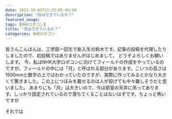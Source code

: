 ```yaml
---
date: 2012-10-05T11:25:05-04:00
description: "月はできているか？"
featured_image: 
tags: [NHKロボコン]
title: "月はできているか？"
categories: NHKロボコン
---
```


皆さんこんばんは、工学部一回生で新入生の鈴木です。記事の投稿を代理したりしましたので、初投稿ではありませんがはじめまして。
どうぞよろしくお願いします。
今、私はNHK大学ロボコンに向けてフィールドの作成をやっているのですが、フィールドの中には「月」と呼ばれる部分があります。こいつの高さは1500mmと数字の上ではわかっていたのですが、実際に作ってみるとかなり大きくて驚きました。この上につぼみを載せるのは人が投げても中々難しそうだと思いました。
あまりにも「月」は大きいので、今は部室の天井に吊ってあります。しっかり固定されているので落ちてくることはないはずです。ちょっと怖いですが
 
それでは

